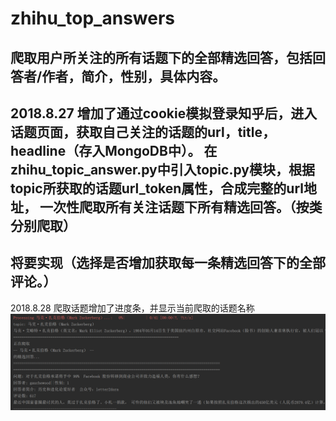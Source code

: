 # zhihu_top_answers
爬取用户所关注的所有话题下的全部精选回答，包括回答者/作者，简介，性别，具体内容。
--------------------
2018.8.27
增加了通过cookie模拟登录知乎后，进入话题页面，获取自己关注的话题的url，title，headline（存入MongoDB中）。
在zhihu_topic_answer.py中引入topic.py模块，根据topic所获取的话题url_token属性，合成完整的url地址，
一次性爬取所有关注话题下所有精选回答。（按类分别爬取）
--------------------
将要实现（选择是否增加获取每一条精选回答下的全部评论。）
-------------------
2018.8.28
爬取话题增加了进度条，并显示当前爬取的话题名称
![result](https://github.com/brandonchow1997/zhihu_top_answers/blob/master/result.png)
